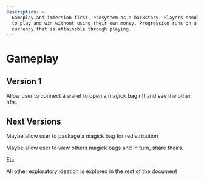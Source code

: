 ```yaml
---
description: >-
  Gameplay and immersion first, ecosystem as a backstory. Players should be able
  to play and win without using their own money. Progression runs on a premium
  currency that is attainable through playing.
---
```


# Gameplay

## Version 1

Allow user to connect a wallet to open a magick bag nft and see the other nfts.

## Next Versions

Maybe allow user to package a magick bag for redistribution

Maybe allow user to view others magick bags and in turn, share theirs.

Etc



All other exploratory ideation is explored in the rest of the document

